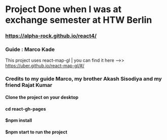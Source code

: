 # Project Done when I was at exchange semester at HTW Berlin
### https://alpha-rock.github.io/react4/
### Guide : Marco Kade

This project uses react-map-gl | you can find it here -->> https://uber.github.io/react-map-gl/#/
### Credits to my guide Marco, my brother Akash Sisodiya and my friend Rajat Kumar

#### Clone the project on your desktop
#### cd react-gh-pages
#### $npm install 
#### $npm start to run the project 
